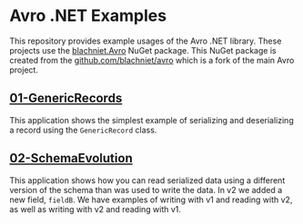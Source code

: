# Avro .NET Examples

This repository provides example usages of the Avro .NET library. These projects use the [blachniet.Avro](https://www.nuget.org/packages/blachniet.Avro/) NuGet package. This NuGet package is created from the [github.com/blachniet/avro](https://github.com/blachniet/avro) which is a fork of the main Avro project.

## [01-GenericRecords](src/01-GenericRecords/Program.cs)

This application shows the simplest example of serializing and deserializing a record using the `GenericRecord` class.

## [02-SchemaEvolution](src/02-SchemaEvolution/Program.cs)

This application shows how you can read serialized data using a different version of the schema than was used to write the data. In v2 we added a new field, `fieldB`. We have examples of writing with v1 and reading with v2, as well as writing with v2 and reading with v1.
